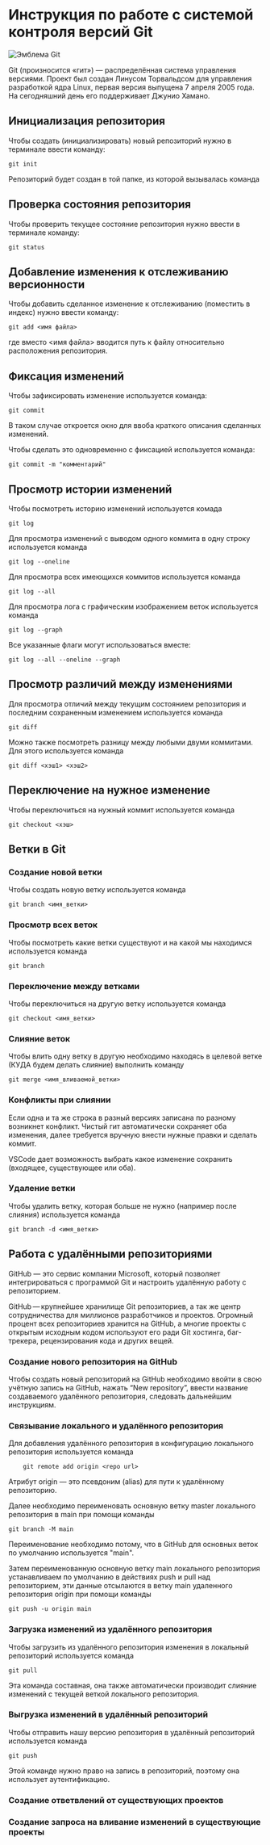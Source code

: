 # **Инструкция по работе с системой контроля версий Git**

![Эмблема Git](git.jpg)

Git (произносится «гит») — распределённая система управления версиями. Проект был создан Линусом Торвальдсом для управления разработкой ядра Linux, первая версия выпущена 7 апреля 2005 года. На сегодняшний день его поддерживает Джунио Хамано.

## Инициализация репозитория

Чтобы создать (инициализировать) новый репозиторий нужно в терминале ввести команду:

    git init

Репозиторий будет создан в той папке, из которой вызывалась команда

## Проверка состояния репозитория

Чтобы проверить текущее состояние репозитория нужно ввести в терминале команду:

    git status

## Добавление изменения к отслеживанию версионности

Чтобы добавить сделанное изменение к отслеживанию (поместить в индекс) нужно ввести команду:

    git add <имя файла>

где вместо <имя файла> вводится путь к файлу относительно расположения репозитория.

## Фиксация изменений

Чтобы зафиксировать изменение используется команда:

    git commit

В таком случае откроется окно для ввоба краткого описания сделанных изменений.

Чтобы сделать это одновременно с фиксацией используется команда:

    git commit -m "комментарий"

## Просмотр истории изменений

Чтобы посмотреть историю изменений используется комада

    git log

Для просмотра изменений с выводом одного коммита в одну строку используется команда

    git log --oneline

Для просмотра всех имеющихся коммитов используется команда

    git log --all

Для просмотра лога с графическим изображением веток используется команда

    git log --graph

Все указанные флаги могут использоваться вместе:

    git log --all --oneline --graph

## Просмотр различий между изменениями

Для просмотра отличий между текущим состоянием репозитория и последним сохраненным изменением используется команда

    git diff

Можно также посмотреть разницу между любыми двуми коммитами. Для этого используется команда

    git diff <хэш1> <хэш2>

## Переключение на нужное изменение

Чтобы переключиться на нужный коммит используется команда

    git checkout <хэш>

## Ветки в Git

### Создание новой ветки

Чтобы создать новую ветку используется команда

    git branch <имя_ветки>

### Просмотр всех веток

Чтобы посмотреть какие ветки существуют и на какой мы находимся используется команда

    git branch

### Переключение между ветками

Чтобы переключиться на другую ветку используется команда

    git checkout <имя_ветки>

### Слияние веток

Чтобы влить одну ветку в другую необходимо находясь в целевой ветке (КУДА будем делать слияние) выполнить команду

    git merge <имя_вливаемой_ветки>

### Конфликты при слиянии

Если одна и та же строка в разный версиях записана по разному возникнет конфликт.
Чистый гит автоматически сохраняет оба изменения, далее требуется вручную внести нужные правки и сделать коммит.

VSСode дает возможность выбрать какое изменение сохранить (входящее, существующее или оба).

### Удаление ветки

Чтобы удалить ветку, которая больше не нужно (например после слияния) используется команда

    git branch -d <имя_ветки>

## Работа с удалёнными репозиториями

GitHub — это сервис компании Microsoft, который позволяет интегрироваться с программой Git и настроить удалённую работу с репозиторием.

GitHub — крупнейшее хранилище Git репозиториев, а так же центр сотрудничества для миллионов разработчиков и проектов. Огромный процент всех репозиториев хранится на GitHub, а многие проекты с открытым исходным кодом используют его ради Git хостинга, баг-трекера, рецензирования кода и других вещей.

### Создание нового репозитория на GitHub

Чтобы создать новый репозиторий на GitHub необходимо ввойти в свою учётную запись на GitHub, нажать “New repository”, ввести название создаваемого удалённого репозитория, следовать дальнейшим инструкциям.

### Связывание локального и удалённого репозитория

Для добавления удалённого репозитория в конфигурацию локального репозитория используется команда

        git remote add origin <repo url>

Атрибут origin — это псевдоним (alias) для пути к удалённому репозиторию.

Далее необходимо переименовать основную ветку master локального репозитория в main при помощи команды

    git branch -M main

Переименование необходимо потому, что в GitHub для основных веток по умолчанию используется "main".

Затем переименованную основную ветку main локального репозитория устанавливаем по умолчанию в действиях push и pull над репозиторием, эти данные отсылаются в ветку main удаленного репозитория origin при помощи команды

    git push -u origin main

### Загрузка изменений из удалённого репозитория

Чтобы загрузить из удалённого репозитория изменения в локальный репозиторий используется команда

    git pull

Эта команда составная, она также автоматически производит слияние изменений с текущей веткой локального репозитория.

### Выгрузка изменений в удалённый репозиторий

Чтобы отправить нашу версию репозитория в удалённый репозиторий используется команда

    git push

Этой команде нужно право на запись в репозиторий, поэтому она использует аутентификацию.

### Создание ответвлений от существующих проектов

### Создание запроса на вливание изменений в существующие проекты
